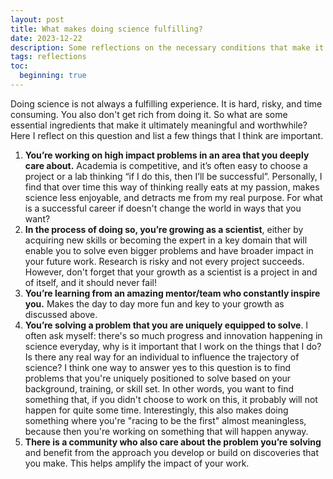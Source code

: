 ```yaml
---
layout: post
title: What makes doing science fulfilling?
date: 2023-12-22
description: Some reflections on the necessary conditions that make it worthwhile to do science
tags: reflections
toc:
  beginning: true
---
```


<meta name="twitter:card" content="summary" />
<meta name="twitter:site" content="@tGaoTeng" />
<meta name="twitter:title" content="What makes doing science fulfilling?" />
<meta name="twitter:description" content="Some reflections on the necessary conditions that make it worthwhile to do science" />

Doing science is not always a fulfilling experience. It is hard, risky, and time consuming. You also don't get rich from doing it. So what are some essential ingredients that make it ultimately meaningful and worthwhile? Here I reflect on this question and list a few things that I think are important.
1. **You’re working on high impact problems in an area that you deeply care about.** Academia is competitive, and it’s often easy to choose a project or a lab thinking “if I do this, then I’ll be successful”. Personally, I find that over time this way of thinking really eats at my passion, makes science less enjoyable, and detracts me from my real purpose. For what is a successful career if doesn't change the world in ways that you want?
2. **In the process of doing so, you’re growing as a scientist**, either by acquiring new skills or becoming the expert in a key domain that will enable you to solve even bigger problems and have broader impact in your future work. Research is risky and not every project succeeds. However, don't forget that your growth as a scientist is a project in and of itself, and it should never fail!
3. **You’re learning from an amazing mentor/team who constantly inspire you.** Makes the day to day more fun and key to your growth as discussed above.
4. **You’re solving a problem that you are uniquely equipped to solve**. I often ask myself: there's so much progress and innovation happening in science everyday, why is it important that I work on the things that I do? Is there any real way for an individual to influence the trajectory of science? I think one way to answer yes to this question is to find problems that you're uniquely positioned to solve based on your background, training, or skill set. In other words, you want to find something that, if you didn't choose to work on this, it probably will not happen for quite some time. Interestingly, this also makes doing something where you're "racing to be the first" almost meaningless, because then you're working on something that will happen anyway.
5. **There is a community who also care about the problem you’re solving** and benefit from the approach you develop or build on discoveries that you make. This helps amplify the impact of your work.
